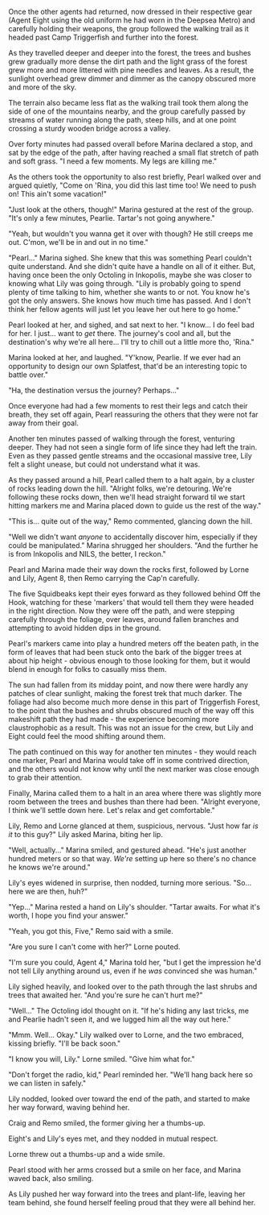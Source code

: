 Once the other agents had returned, now dressed in their respective gear (Agent Eight using the old uniform he had worn in the Deepsea Metro) and carefully holding their weapons, the group followed the walking trail as it headed past Camp Triggerfish and further into the forest.

As they travelled deeper and deeper into the forest, the trees and bushes grew gradually more dense the dirt path and the light grass of the forest grew more and more littered with pine needles and leaves. As a result, the sunlight overhead grew dimmer and dimmer as the canopy obscured more and more of the sky.

The terrain also became less flat as the walking trail took them along the side of one of the mountains nearby, and the group carefully passed by streams of water running along the path, steep hills, and at one point crossing a sturdy wooden bridge across a valley.

Over forty minutes had passed overall before Marina declared a stop, and sat by the edge of the path, after having reached a small flat stretch of path and soft grass. "I need a few moments. My legs are killing me."

As the others took the opportunity to also rest briefly, Pearl walked over and argued quietly, "Come on 'Rina, you did this last time too! We need to push on! This ain't some vacation!"

"Just look at the others, though!" Marina gestured at the rest of the group. "It's only a few minutes, Pearlie. Tartar's not going anywhere."

"Yeah, but wouldn't you wanna get it over with though? He still creeps me out. C'mon, we'll be in and out in no time."

"Pearl..." Marina sighed. She knew that this was something Pearl couldn't quite understand. And she didn't quite have a handle on all of it either. But, having once been the only Octoling in Inkopolis, maybe she was closer to knowing what Lily was going through. "Lily is probably going to spend plenty of time talking to him, whether she wants to or not. You know he's got the only answers. She knows how much time has passed. And I don't think her fellow agents will just let you leave her out here to go home."

Pearl looked at her, and sighed, and sat next to her. "I know... I do feel bad for her. I just... want to *get* there. The journey's cool and all, but the destination's why we're all here... I'll try to chill out a little more tho, 'Rina."

Marina looked at her, and laughed. "Y'know, Pearlie. If we ever had an opportunity to design our own Splatfest, that'd be an interesting topic to battle over."

"Ha, the destination versus the journey? Perhaps..."

Once everyone had had a few moments to rest their legs and catch their breath, they set off again, Pearl reassuring the others that they were not far away from their goal.

Another ten minutes passed of walking through the forest, venturing deeper. They had not seen a single form of life since they had left the train. Even as they passed gentle streams and the occasional massive tree, Lily felt a slight unease, but could not understand what it was.

As they passed around a hill, Pearl called them to a halt again, by a cluster of rocks leading down the hill. "Alright folks, we're detouring. We're following these rocks down, then we'll head straight forward til we start hitting markers me and Marina placed down to guide us the rest of the way."

"This is... quite out of the way," Remo commented, glancing down the hill.

"Well we didn't want *anyone* to accidentally discover him, especially if they could be manipulated." Marina shrugged her shoulders. "And the further he is from Inkopolis and NILS, the better, I reckon."

Pearl and Marina made their way down the rocks first, followed by Lorne and Lily, Agent 8, then Remo carrying the Cap'n carefully.

The five Squidbeaks kept their eyes forward as they followed behind Off the Hook, watching for these 'markers' that would tell them they were headed in the right direction. Now they were off the path, and were stepping carefully through the foliage, over leaves, around fallen branches and attempting to avoid hidden dips in the ground.

Pearl's markers came into play a hundred meters off the beaten path, in the form of leaves that had been stuck onto the bark of the bigger trees at about hip height - obvious enough to those looking for them, but it would blend in enough for folks to casually miss them.

The sun had fallen from its midday point, and now there were hardly any patches of clear sunlight, making the forest trek that much darker. The foliage had also become much more dense in this part of Triggerfish Forest, to the point that the bushes and shrubs obscured much of the way off this makeshift path they had made - the experience becoming more claustrophobic as a result. This was not an issue for the crew, but Lily and Eight could feel the mood shifting around them.

The path continued on this way for another ten minutes - they would reach one marker, Pearl and Marina would take off in some contrived direction, and the others would not know why until the next marker was close enough to grab their attention.

Finally, Marina called them to a halt in an area where there was slightly more room between the trees and bushes than there had been. "Alright everyone, I think we'll settle down here. Let's relax and get comfortable."

Lily, Remo and Lorne glanced at them, suspicious, nervous. "Just how far *is it* to this guy?" Lily asked Marina, biting her lip.

"Well, actually..." Marina smiled, and gestured ahead. "He's just another hundred meters or so that way. *We're* setting up here so there's no chance he knows we're around."

Lily's eyes widened in surprise, then nodded, turning more serious. "So... here we are then, huh?"

"Yep..." Marina rested a hand on Lily's shoulder. "Tartar awaits. For what it's worth, I hope you find your answer."

"Yeah, you got this, Five," Remo said with a smile.

"Are you sure I can't come with her?" Lorne pouted.

"I'm sure you could, Agent 4," Marina told her, "but I get the impression he'd not tell Lily anything around us, even if he *was* convinced she was human."

Lily sighed heavily, and looked over to the path through the last shrubs and trees that awaited her. "And you're sure he can't hurt me?"

"Well..." The Octoling idol thought on it. "If he's hiding any last tricks, me and Pearlie hadn't seen it, and we lugged him all the way out here."

"Mmm. Well... Okay." Lily walked over to Lorne, and the two embraced, kissing briefly. "I'll be back soon."

"I know you will, Lily." Lorne smiled. "Give him what for."

"Don't forget the radio, kid," Pearl reminded her. "We'll hang back here so we can listen in safely."

Lily nodded, looked over toward the end of the path, and started to make her way forward, waving behind her.

Craig and Remo smiled, the former giving her a thumbs-up.

Eight's and Lily's eyes met, and they nodded in mutual respect.

Lorne threw out a thumbs-up and a wide smile.

Pearl stood with her arms crossed but a smile on her face, and Marina waved back, also smiling.

As Lily pushed her way forward into the trees and plant-life, leaving her team behind, she found herself feeling proud that they were all behind her.